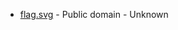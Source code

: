 * [flag.svg](https://commons.wikimedia.org/wiki/File:Nord-Aurdal_komm.svg) - Public domain - Unknown
